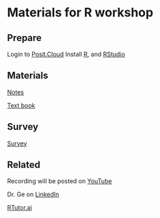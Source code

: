 # Materials for R workshop 

## Prepare
Login to [Posit.Cloud](https://posit.cloud/)
Install [R](https://www.r-project.org/), and [RStudio](https://posit.co/download/rstudio-desktop/)


## Materials
[Notes](https://github.com/gexijin/rworkshop/raw/main/R_workshop_2024.pdf)

[Text book](https://gexijin.github.io/learnR/)


## Survey
[Survey](https://forms.gle/KREstBTEhL9iRjVUA)

## Related
Recording will be posted on [YouTube](https://www.youtube.com/@gxj37)

Dr. Ge on [LinkedIn](https://www.linkedin.com/in/steven-ge-ab016947/)

[RTutor.ai](https://RTutor.ai)
